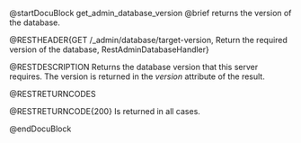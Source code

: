 
@startDocuBlock get_admin_database_version
@brief returns the version of the database.

@RESTHEADER{GET /_admin/database/target-version, Return the required version of the database, RestAdminDatabaseHandler}

@RESTDESCRIPTION
Returns the database version that this server requires.
The version is returned in the *version* attribute of the result.

@RESTRETURNCODES

@RESTRETURNCODE{200}
Is returned in all cases.

@endDocuBlock
